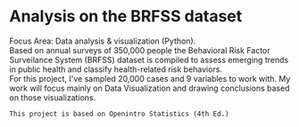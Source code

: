 # Analysis on the BRFSS dataset
Focus Area: Data analysis & visualization (Python).  
Based on annual surveys of 350,000 people the Behavioral Risk Factor Surveilance System (BRFSS) dataset is compiled to assess emerging trends in public health and classify health-related risk behaviors.  
For this project, I've sampled 20,000 cases and 9 variables to work with. My work will focus mainly on Data Visualization and drawing conclusions based on those visualizations.  
  
    
    This project is based on Openintro Statistics (4th Ed.)
